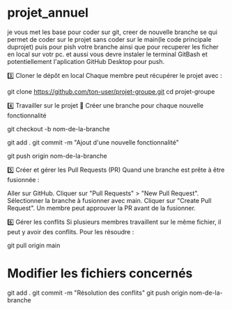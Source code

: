 # projet_annuel

je vous met les base pour coder sur git, creer de nouvelle branche se qui permet de coder sur le projet sans coder sur le main(le code principale duprojet) puis pour pish votre branche ainsi que pour recuperer les ficher en local sur votr pc.
et aussi vous devre instaler le terminal GitBash et potentiellement l'aplication GitHub Desktop pour push.


3️⃣ Cloner le dépôt en local
Chaque membre peut récupérer le projet avec :

git clone https://github.com/ton-user/projet-groupe.git
cd projet-groupe


4️⃣ Travailler sur le projet
🔹 Créer une branche pour chaque nouvelle fonctionnalité

git checkout -b nom-de-la-branche

git add .
git commit -m "Ajout d'une nouvelle fonctionnalité"

git push origin nom-de-la-branche


5️⃣ Créer et gérer les Pull Requests (PR)
Quand une branche est prête à être fusionnée :

Aller sur GitHub.
Cliquer sur "Pull Requests" > "New Pull Request".
Sélectionner la branche à fusionner avec main.
Cliquer sur "Create Pull Request".
Un membre peut approuver la PR avant de la fusionner.

6️⃣ Gérer les conflits
Si plusieurs membres travaillent sur le même fichier, il peut y avoir des conflits. Pour les résoudre :

git pull origin main
# Modifier les fichiers concernés
git add .
git commit -m "Résolution des conflits"
git push origin nom-de-la-branche



